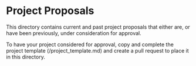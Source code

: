 # Project Proposals

This directory contains current and past project proposals that either are,
or have been previously, under consideration for approval.

To have your project considered for approval, copy and complete the
project template (/project_template.md) and create a pull request to
place it in this directory.
